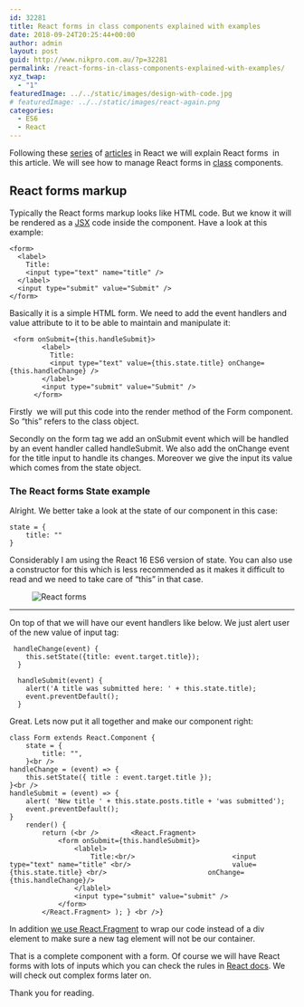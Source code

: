 ```yaml
---
id: 32281
title: React forms in class components explained with examples
date: 2018-09-24T20:25:44+00:00
author: admin
layout: post
guid: http://www.nikpro.com.au/?p=32281
permalink: /react-forms-in-class-components-explained-with-examples/
xyz_twap:
  - "1"
featuredImage: ../../static/images/design-with-code.jpg
# featuredImage: ../../static/images/react-again.png
categories:
  - ES6
  - React
---
```

Following these [series](http://www.nikpro.com.au/different-stateless-functional-component-in-react-explained/) of [articles](http://www.nikpro.com.au/react-fragment-the-new-way-to-wrap-multiple-react-elements-explained/) in React we will explain React forms  in this article. We will see how to manage React forms in [class](http://www.nikpro.com.au/react-component-building-blocks-simple-explanation-part-1/) components.

## React forms markup

Typically the React forms markup looks like HTML code. But we know it will be rendered as a [JSX](http://www.nikpro.com.au/explaining-jsx-with-some-examples/) code inside the component. Have a look at this example:


```
<form>
  <label>
    Title:
    <input type="text" name="title" />
  </label>
  <input type="submit" value="Submit" />
</form>
```


Basically it is a simple HTML form. We need to add the event handlers and value attribute to it to be able to maintain and manipulate it:


```
 <form onSubmit={this.handleSubmit}>
        <label>
          Title:
          <input type="text" value={this.state.title} onChange={this.handleChange} />
        </label>
        <input type="submit" value="Submit" />
      </form>
```


Firstly  we will put this code into the render method of the Form component. So &#8220;this&#8221; refers to the class object. 

Secondly on the form tag we add an onSubmit event which will be handled by an event handler called handleSubmit. We also add the onChange event for the title input to handle its changes. Moreover we give the input its value which comes from the state object.

### The React forms State example

Alright. We better take a look at the state of our component in this case:


```
state = {
    title: ""
}
```


Considerably I am using the React 16 ES6 version of state. You can also use a constructor for this which is less recommended as it makes it difficult to read and we need to take care of &#8220;this&#8221; in that case.<figure class="wp-block-image">

<img src="http://www.nikpro.com.aureact-logo.jpeg" alt="React forms" class="wp-image-32282" srcset="http://testgatsby.localreact-logo.jpeg 842w, http://testgatsby.localreact-logo-300x212.jpeg 300w, http://testgatsby.localreact-logo-768x543.jpeg 768w" sizes="(max-width: 842px) 100vw, 842px" /> </figure> 

<hr class="wp-block-separator" />

On top of that we will have our event handlers like below. We just alert user of the new value of input tag:


```
 handleChange(event) {
    this.setState({title: event.target.title});
  }

  handleSubmit(event) {
    alert('A title was submitted here: ' + this.state.title);
    event.preventDefault();
  }
```


Great. Lets now put it all together and make our component right:


```
class Form extends React.Component {
    state = {
        title: "",
    }<br />
handleChange = (event) => {
    this.setState({ title : event.target.title });
}<br />
handleSubmit = (event) => {
    alert( 'New title ' + this.state.posts.title + 'was submitted');
    event.preventDefault();
}
    render() {
        return (<br />        <React.Fragment>
            <form onSubmit={this.handleSubmit}>
                <lablel>
                    Title:<br/>                        <input type="text" name="title" <br/>                         value={this.state.title} <br/>                         onChange={this.handleChange}/>
                </lablel>
                <input type="submit" value="submit" />
            </form>
        </React.Fragment> ); } <br />}
```


In addition [we use React.Fragment](http://www.nikpro.com.au/react-fragment-the-new-way-to-wrap-multiple-react-elements-explained/) to wrap our code instead of a div element to make sure a new tag element will not be our container. 

That is a complete component with a form. Of course we will have React forms with lots of inputs which you can check the rules in <a href="https://reactjs.org/docs/forms.html" target="_blank" rel="noopener noreferrer">React docs</a>. We will check out complex forms later on.

Thank you for reading.